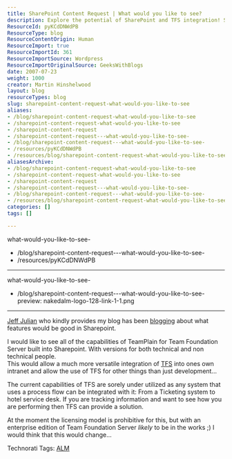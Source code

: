 ```yaml
---
title: SharePoint Content Request | What would you like to see?
description: Explore the potential of SharePoint and TFS integration! Share your ideas for features that enhance collaboration and streamline processes in your intranet.
ResourceId: pyKCdDNWdPB
ResourceType: blog
ResourceContentOrigin: Human
ResourceImport: true
ResourceImportId: 361
ResourceImportSource: Wordpress
ResourceImportOriginalSource: GeeksWithBlogs
date: 2007-07-23
weight: 1000
creator: Martin Hinshelwood
layout: blog
resourceTypes: blog
slug: sharepoint-content-request-what-would-you-like-to-see
aliases:
- /blog/sharepoint-content-request-what-would-you-like-to-see
- /sharepoint-content-request-what-would-you-like-to-see
- /sharepoint-content-request
- /sharepoint-content-request---what-would-you-like-to-see-
- /blog/sharepoint-content-request---what-would-you-like-to-see-
- /resources/pyKCdDNWdPB
- /resources/blog/sharepoint-content-request-what-would-you-like-to-see
aliasesArchive:
- /blog/sharepoint-content-request-what-would-you-like-to-see
- /sharepoint-content-request-what-would-you-like-to-see
- /sharepoint-content-request
- /sharepoint-content-request---what-would-you-like-to-see-
- /blog/sharepoint-content-request---what-would-you-like-to-see-
- /resources/blog/sharepoint-content-request-what-would-you-like-to-see
categories: []
tags: []

---
```

what-would-you-like-to-see-
- /blog/sharepoint-content-request---what-would-you-like-to-see-
- /resources/pyKCdDNWdPB

---
what-would-you-like-to-see-
- /blog/sharepoint-content-request---what-would-you-like-to-see-
preview: nakedalm-logo-128-link-1-1.png

---
[Jeff Julian](//geekswithblogs.net/jjulian/) who kindly provides my blog has been [blogging](http://geekswithblogs.net/jjulian/archive/2007/06/22/113388.aspx "SharePoint Content Request | What would you like to see?") about what features would be good in Sharepoint.

I would like to see all of the capabilities of TeamPlain for Team Foundation Server built into Sharepoint. With versions for both technical and non technical people.  
This would allow a much more versatile integration of [TFS](http://msdn2.microsoft.com/en-us/teamsystem/aa718934.aspx "Team Foundation Server") into ones own intranet and allow the use of TFS for other things than just development...

The current capabilities of TFS are sorely under utilized as any system that uses a process flow can be integrated with it: From a Ticketing system to hotel service desk. If you are tracking information and want to see how you are performing then TFS can provide a solution.

At the moment the licensing model is prohibitive for this, but with an enterprise edition of Team Foundation Server _likely_ to be in the works ;) I would think that this would change...

Technorati Tags: [ALM](http://technorati.com/tags/ALM)
